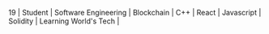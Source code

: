 19 | Student | Software Engineering | Blockchain | C++ | React | Javascript | Solidity | Learning World's Tech |
